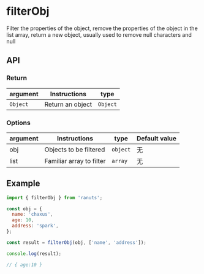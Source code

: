 # filterObj

Filter the properties of the object, remove the properties of the object in the list array, return a new object, usually used to remove null characters and null

## API

### Return

| argument | Instructions     | type     |
| -------- | ---------------- | -------- |
| `Object` | Return an object | `Object` |

### Options

| argument | Instructions             | type     | Default value |
| -------- | ------------------------ | -------- | ------------- |
| obj      | Objects to be filtered   | `object` | 无            |
| list     | Familiar array to filter | `array`  | 无            |

## Example

```js
import { filterObj } from 'ranuts';

const obj = {
  name: 'chaxus',
  age: 10,
  address: 'spark',
};

const result = filterObj(obj, ['name', 'address']);

console.log(result);

// { age:10 }
```
